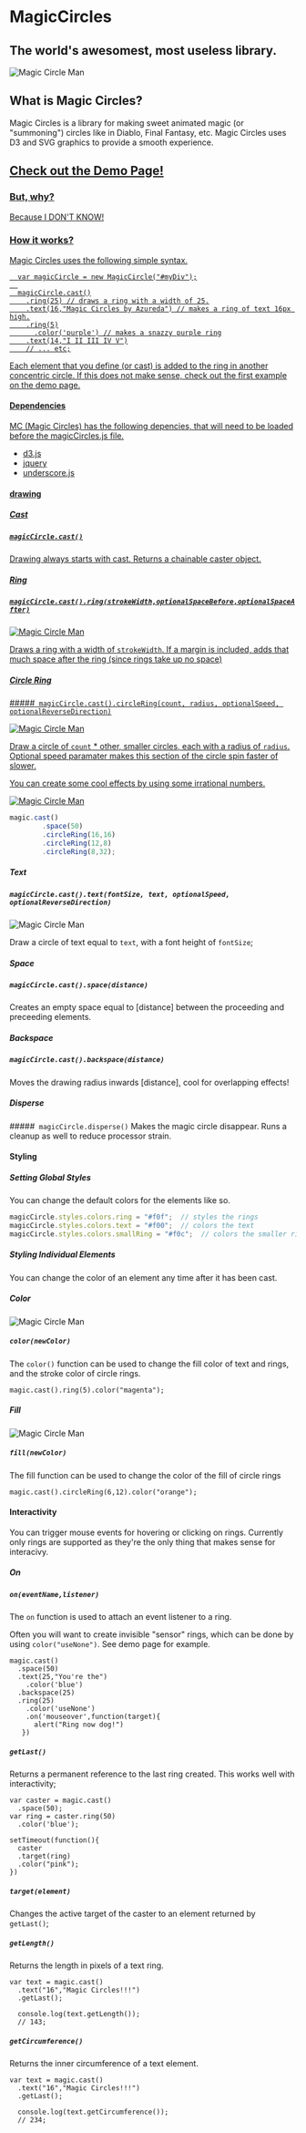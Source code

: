 MagicCircles
============

The world's awesomest, most useless library.
-----------------------------

![Magic Circle Man](https://raw.githubusercontent.com/danielstern/MagicCircles/master/project_images/logo.jpg)

What is Magic Circles?
--------
Magic Circles is a library for making sweet animated magic (or "summoning") circles like in Diablo, Final Fantasy, etc. Magic Circles uses D3 and SVG graphics to provide a smooth experience.

<h2>
  <a href="http://azureda.com/magicCircles/">Check out the Demo Page!
</h2>

### But, why?
Because I DON'T KNOW!

### How it works?
Magic Circles uses the following simple syntax.

```
  var magicCircle = new MagicCircle("#myDiv");
  
  magicCircle.cast()
    .ring(25) // draws a ring with a width of 25.
    .text(16,"Magic Circles by Azureda") // makes a ring of text 16px high.
    .ring(5)
      .color('purple') // makes a snazzy purple ring
    .text(14,"I II III IV V")
    // ... etc;

```

Each element that you define (or cast) is added to the ring in another concentric circle. If this does not make sense, check out the first example on the demo page.

#### Dependencies
MC (Magic Circles) has the following depencies, that will need to be loaded before the magicCircles.js file.

- d3.js
- jquery
- underscore.js


#### drawing

##### Cast
##### `magicCircle.cast()`
Drawing always starts with cast. Returns a chainable caster object.
 
##### Ring 
##### `magicCircle.cast().ring(strokeWidth,optionalSpaceBefore,optionalSpaceAfter)`

![Magic Circle Man](https://raw.githubusercontent.com/danielstern/MagicCircles/master/project_images/ring.jpg)

Draws a ring with a width of `strokeWidth`. If a margin is included, adds that much space after the ring (since rings take up no space)

##### Circle Ring  
#####` magicCircle.cast().circleRing(count, radius, optionalSpeed, optionalReverseDirection)`

![Magic Circle Man](https://raw.githubusercontent.com/danielstern/MagicCircles/master/project_images/circleRing1.jpg)

Draw a circle of `count` * other, smaller circles, each with a radius of `radius`. Optional speed paramater makes this section of the circle spin faster of slower.

You can create some cool effects by using some irrational numbers.

![Magic Circle Man](https://raw.githubusercontent.com/danielstern/MagicCircles/master/project_images/circleRing2.jpg)

```javascript
magic.cast()
		.space(50)
		.circleRing(16,16)
		.circleRing(12,8)
		.circleRing(8,32);
```

##### Text
##### `magicCircle.cast().text(fontSize, text, optionalSpeed, optionalReverseDirection)`

![Magic Circle Man](https://raw.githubusercontent.com/danielstern/MagicCircles/master/project_images/text.jpg)

Draw a circle of text equal to `text`, with a font height of `fontSize`;

##### Space
##### `magicCircle.cast().space(distance)`
Creates an empty space equal to [distance] between the proceeding and preceeding elements.

##### Backspace
##### `magicCircle.cast().backspace(distance)`
Moves the drawing radius inwards [distance], cool for overlapping effects!

##### Disperse
#####` magicCircle.disperse()`
Makes the magic circle disappear. Runs a cleanup as well to reduce processor strain.


#### Styling
##### Setting Global Styles

You can change the default colors for the elements like so.

```javascript
magicCircle.styles.colors.ring = "#f0f";  // styles the rings
magicCircle.styles.colors.text = "#f00";  // colors the text
magicCircle.styles.colors.smallRing = "#f0c";  // colors the smaller rings in circleRing()
```

##### Styling Individual Elements

You can change the color of an element any time after it has been cast.

##### Color
![Magic Circle Man](https://raw.githubusercontent.com/danielstern/MagicCircles/master/project_images/colors.jpg)
##### `color(newColor)`

The `color()` function can be used to change the fill color of text and rings, and the stroke color of circle rings.

```
magic.cast().ring(5).color("magenta");
```

##### Fill
![Magic Circle Man](https://raw.githubusercontent.com/danielstern/MagicCircles/master/project_images/fill.jpg)
##### `fill(newColor)`

The fill function can be used to change the color of the fill of circle rings

```
magic.cast().circleRing(6,12).color("orange");
```

#### Interactivity
You can trigger mouse events for hovering or clicking on rings. Currently only rings are supported as they're the only thing that makes sense for interacivy.

##### On
##### `on(eventName,listener)`

The `on` function is used to attach an event listener to a ring. 

Often you will want to create invisible "sensor" rings, which can be done by using `color("useNone")`. See demo page for example.

```
magic.cast()
  .space(50)
  .text(25,"You're the")
    .color('blue')
  .backspace(25)
  .ring(25)
    .color('useNone')
    .on('mouseover',function(target){
      alert("Ring now dog!")
   })
```

##### `getLast()`

Returns a permanent reference to the last ring created. This works well with interactivity;

```
var caster = magic.cast()
  .space(50);
var ring = caster.ring(50)
  .color('blue');

setTimeout(function(){
  caster
  .target(ring)
  .color("pink");
})
```

##### `target(element)`

Changes the active target of the caster to an element returned by `getLast()`;

<a name="getLength"></a>
##### `getLength()`

Returns the length in pixels of a text ring.

```
var text = magic.cast()
  .text("16","Magic Circles!!!")
  .getLast();
  
  console.log(text.getLength());
  // 143;
```

##### `getCircumference()`

Returns the inner circumference of a text element.

```
var text = magic.cast()
  .text("16","Magic Circles!!!")
  .getLast();
  
  console.log(text.getCircumference());
  // 234;
```